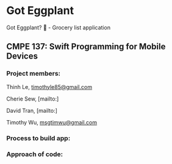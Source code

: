 # Got Eggplant  
Got Eggplant? :eggplant: - Grocery list application  

## CMPE 137: Swift Programming for Mobile Devices  

<!---
[comment]: <> (This is a comment)  
[//]: <> (This is a comment)  
[//]: # (This is a comment) -->
<!---
Comment 
-->

### Project members:  
Thinh Le, timothyle85@gmail.com   
<!--- SID -->
Cherie Sew, [mailto:]  
<!--- SID -->
David Tran, [mailto:]   
<!--- SID -->
Timothy Wu, msgtimwu@gmail.com  
<!---#008867170-->

### Process to build app:  
<!--- Process -->

### Approach of code:  
<!--- Approach -->
